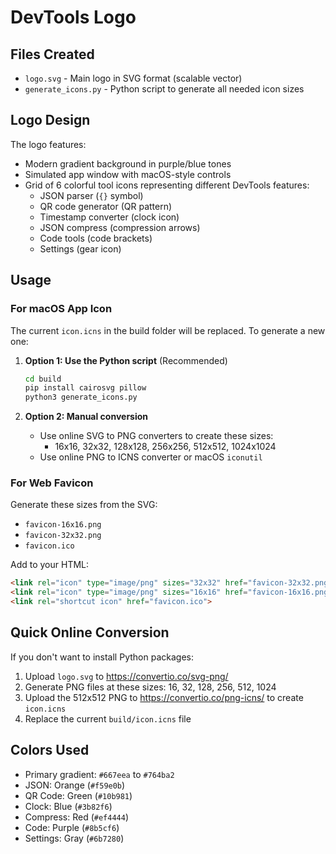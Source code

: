 # DevTools Logo

## Files Created

- `logo.svg` - Main logo in SVG format (scalable vector)
- `generate_icons.py` - Python script to generate all needed icon sizes

## Logo Design

The logo features:
- Modern gradient background in purple/blue tones
- Simulated app window with macOS-style controls
- Grid of 6 colorful tool icons representing different DevTools features:
  - JSON parser (`{}` symbol)
  - QR code generator (QR pattern)
  - Timestamp converter (clock icon)
  - JSON compress (compression arrows)
  - Code tools (code brackets)
  - Settings (gear icon)

## Usage

### For macOS App Icon

The current `icon.icns` in the build folder will be replaced. To generate a new one:

1. **Option 1: Use the Python script** (Recommended)
   ```bash
   cd build
   pip install cairosvg pillow
   python3 generate_icons.py
   ```

2. **Option 2: Manual conversion**
   - Use online SVG to PNG converters to create these sizes:
     - 16x16, 32x32, 128x128, 256x256, 512x512, 1024x1024
   - Use online PNG to ICNS converter or macOS `iconutil`

### For Web Favicon

Generate these sizes from the SVG:
- `favicon-16x16.png`
- `favicon-32x32.png` 
- `favicon.ico`

Add to your HTML:
```html
<link rel="icon" type="image/png" sizes="32x32" href="favicon-32x32.png">
<link rel="icon" type="image/png" sizes="16x16" href="favicon-16x16.png">
<link rel="shortcut icon" href="favicon.ico">
```

## Quick Online Conversion

If you don't want to install Python packages:

1. Upload `logo.svg` to https://convertio.co/svg-png/
2. Generate PNG files at these sizes: 16, 32, 128, 256, 512, 1024
3. Upload the 512x512 PNG to https://convertio.co/png-icns/ to create `icon.icns`
4. Replace the current `build/icon.icns` file

## Colors Used

- Primary gradient: `#667eea` to `#764ba2`
- JSON: Orange (`#f59e0b`)
- QR Code: Green (`#10b981`) 
- Clock: Blue (`#3b82f6`)
- Compress: Red (`#ef4444`)
- Code: Purple (`#8b5cf6`)
- Settings: Gray (`#6b7280`)